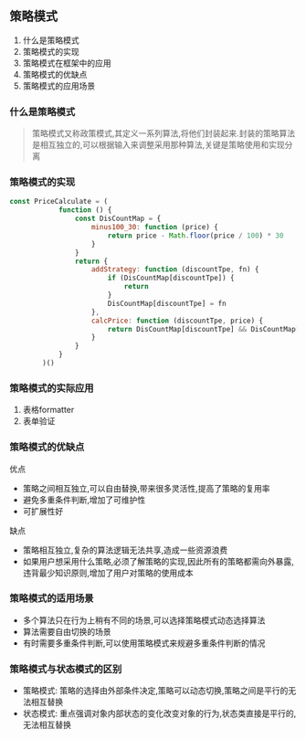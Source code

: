## 策略模式
1. 什么是策略模式
2. 策略模式的实现
3. 策略模式在框架中的应用
4. 策略模式的优缺点
5. 策略模式的应用场景

### 什么是策略模式
> 策略模式又称政策模式,其定义一系列算法,将他们封装起来.封装的策略算法是相互独立的,可以根据输入来调整采用那种算法,关键是策略使用和实现分离

### 策略模式的实现
```js
const PriceCalculate = (
            function () {
                const DisCountMap = {
                    minus100_30: function (price) {
                        return price - Math.floor(price / 100) * 30
                    }
                }
                return {
                    addStrategy: function (discountTpe, fn) {
                        if (DisCountMap[discountTpe]) {
                            return
                        }
                        DisCountMap[discountTpe] = fn
                    },
                    calcPrice: function (discountTpe, price) {
                        return DisCountMap[discountTpe] && DisCountMap[discountTpe](price)
                    }
                }
            }
        )()
```

### 策略模式的实际应用
1. 表格formatter
2. 表单验证

### 策略模式的优缺点
优点
- 策略之间相互独立,可以自由替换,带来很多灵活性,提高了策略的复用率
- 避免多重条件判断,增加了可维护性
- 可扩展性好

缺点
- 策略相互独立,复杂的算法逻辑无法共享,造成一些资源浪费
- 如果用户想采用什么策略,必须了解策略的实现,因此所有的策略都需向外暴露,违背最少知识原则,增加了用户对策略的使用成本

### 策略模式的适用场景
- 多个算法只在行为上稍有不同的场景,可以选择策略模式动态选择算法
- 算法需要自由切换的场景
- 有时需要多重条件判断,可以使用策略模式来规避多重条件判断的情况

### 策略模式与状态模式的区别
- 策略模式: 策略的选择由外部条件决定,策略可以动态切换,策略之间是平行的无法相互替换
- 状态模式: 重点强调对象内部状态的变化改变对象的行为,状态类直接是平行的,无法相互替换